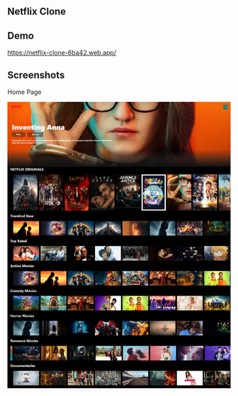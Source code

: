 
## Netflix Clone 


## Demo

https://netflix-clone-6ba42.web.app/


## Screenshots

Home Page

![App Screenshot](https://github.com/SyedQalab/netflix-clone/blob/master/src/assets/ss.jpg)

